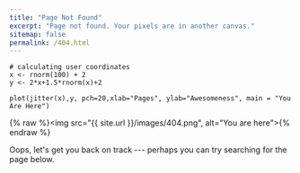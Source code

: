 ```yaml
---
title: "Page Not Found"
excerpt: "Page not found. Your pixels are in another canvas."
sitemap: false
permalink: /404.html
---
```

```
# calculating user coordinates 
x <- rnorm(100) + 2
y <- 2*x+1.5*rnorm(x)+2

plot(jitter(x),y, pch=20,xlab="Pages", ylab="Awesomeness", main = "You Are Here")
```

{% raw %}<img src="{{ site.url }}/images/404.png", alt="You are here">{% endraw %}

Oops, let's get you back on track --- perhaps you can try searching for the page below.

<script>
  var GOOG_FIXURL_LANG = 'en';
  var GOOG_FIXURL_SITE = '{{ site.url }}'
</script>
<script src="https://linkhelp.clients.google.com/tbproxy/lh/wm/fixurl.js">
</script>
